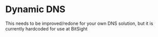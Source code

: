 Dynamic DNS
===========

This needs to be improved/redone for your own DNS solution, but it is
currently hardcoded for use at BitSight

